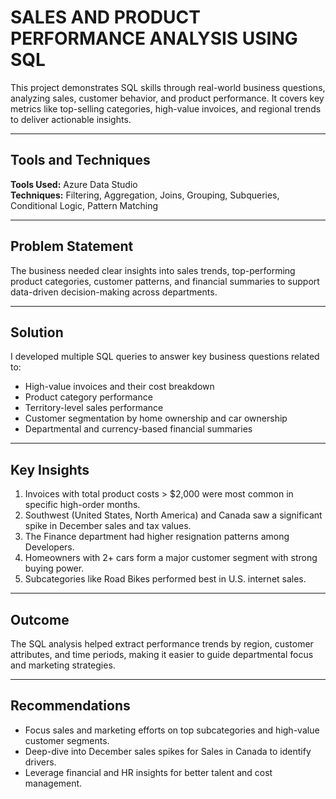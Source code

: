 # SALES AND PRODUCT PERFORMANCE ANALYSIS USING SQL

This project demonstrates SQL skills through real-world business questions, analyzing sales, customer behavior, and product performance. It covers key metrics like top-selling categories, high-value invoices, and regional trends to deliver actionable insights.

---

## Tools and Techniques

**Tools Used:** Azure Data Studio  
**Techniques:** Filtering, Aggregation, Joins, Grouping, Subqueries, Conditional Logic, Pattern Matching

---

## Problem Statement

The business needed clear insights into sales trends, top-performing product categories, customer patterns, and financial summaries to support data-driven decision-making across departments.

---

## Solution

I developed multiple SQL queries to answer key business questions related to:

- High-value invoices and their cost breakdown
- Product category performance
- Territory-level sales performance
- Customer segmentation by home ownership and car ownership
- Departmental and currency-based financial summaries

---

## Key Insights

1. Invoices with total product costs > $2,000 were most common in specific high-order months.
2. Southwest (United States, North America) and Canada saw a significant spike in December sales and tax values.
3. The Finance department had higher resignation patterns among Developers.
4. Homeowners with 2+ cars form a major customer segment with strong buying power.
5. Subcategories like Road Bikes performed best in U.S. internet sales.


---

## Outcome

The SQL analysis helped extract performance trends by region, customer attributes, and time periods, making it easier to guide departmental focus and marketing strategies.

---

## Recommendations

- Focus sales and marketing efforts on top subcategories and high-value customer segments.
- Deep-dive into December sales spikes for Sales in Canada to identify drivers.
- Leverage financial and HR insights for better talent and cost management.
